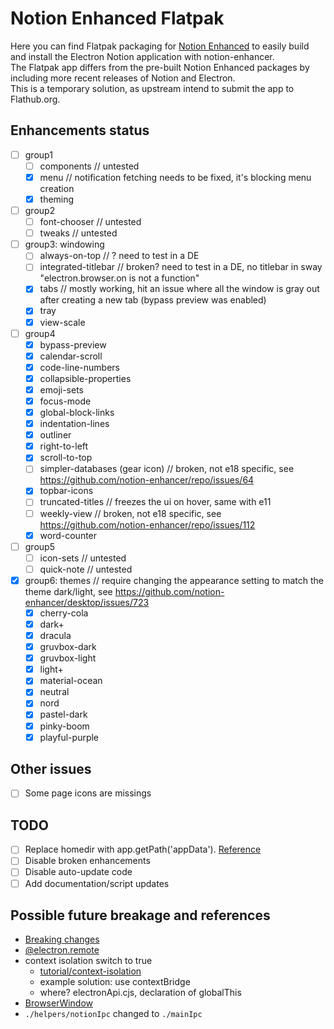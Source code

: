 # Notion Enhanced Flatpak

Here you can find Flatpak packaging for [Notion Enhanced](https://notion-enhancer.github.io/) to easily build and
install the Electron Notion application with notion-enhancer.  
The Flatpak app differs from the pre-built Notion Enhanced packages by including more recent releases of Notion and Electron.  
This is a temporary solution, as upstream intend to submit the app to Flathub.org.

## Enhancements status
* [ ] group1
  * [ ] components // untested
  * [x] menu // notification fetching needs to be fixed, it's blocking menu creation
  * [x] theming
* [ ] group2
  * [ ] font-chooser // untested
  * [ ] tweaks // untested
* [ ] group3: windowing
  * [ ] always-on-top // ? need to test in a DE
  * [ ] integrated-titlebar // broken? need to test in a DE, no titlebar in sway "electron.browser.on is not a function"
  * [x] tabs // mostly working, hit an issue where all the window is gray out after creating a new tab (bypass preview was enabled)
  * [x] tray
  * [x] view-scale
* [ ] group4
  * [x] bypass-preview
  * [x] calendar-scroll
  * [x] code-line-numbers
  * [x] collapsible-properties
  * [x] emoji-sets
  * [x] focus-mode
  * [x] global-block-links
  * [x] indentation-lines
  * [x] outliner
  * [x] right-to-left
  * [x] scroll-to-top
  * [ ] simpler-databases (gear icon) // broken, not e18 specific, see https://github.com/notion-enhancer/repo/issues/64
  * [x] topbar-icons
  * [ ] truncated-titles // freezes the ui on hover, same with e11
  * [ ] weekly-view // broken, not e18 specific, see https://github.com/notion-enhancer/repo/issues/112
  * [x] word-counter
* [ ] group5
  * [ ] icon-sets // untested
  * [ ] quick-note // untested
* [x] group6: themes // require changing the appearance setting to match the theme dark/light, see https://github.com/notion-enhancer/desktop/issues/723
  * [x] cherry-cola
  * [x] dark+
  * [x] dracula
  * [x] gruvbox-dark
  * [x] gruvbox-light
  * [x] light+
  * [x] material-ocean
  * [x] neutral
  * [x] nord
  * [x] pastel-dark
  * [x] pinky-boom
  * [x] playful-purple

## Other issues
* [ ] Some page icons are missings

## TODO
* [ ] Replace homedir with app.getPath('appData'). [Reference](https://www.electronjs.org/docs/latest/api/app#appgetpathname)
* [ ] Disable broken enhancements
* [ ] Disable auto-update code
* [ ] Add documentation/script updates

## Possible future breakage and references
* [Breaking changes](https://www.electronjs.org/docs/latest/breaking-changes)
* [@electron.remote](https://github.com/electron/remote)
* context isolation switch to true
  * [tutorial/context-isolation](https://www.electronjs.org/docs/latest/tutorial/context-isolation)
  * example solution: use contextBridge
  * where? electronApi.cjs, declaration of globalThis
* [BrowserWindow](https://www.electronjs.org/docs/latest/api/browser-window)
* `./helpers/notionIpc` changed to `./mainIpc`
